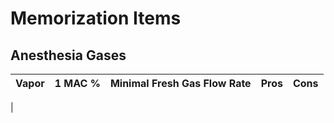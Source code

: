 # Memorization Items

## Anesthesia Gases

| Vapor | 1 MAC % | Minimal Fresh Gas Flow Rate | Pros | Cons |
| - | - | - | - | - |
| 